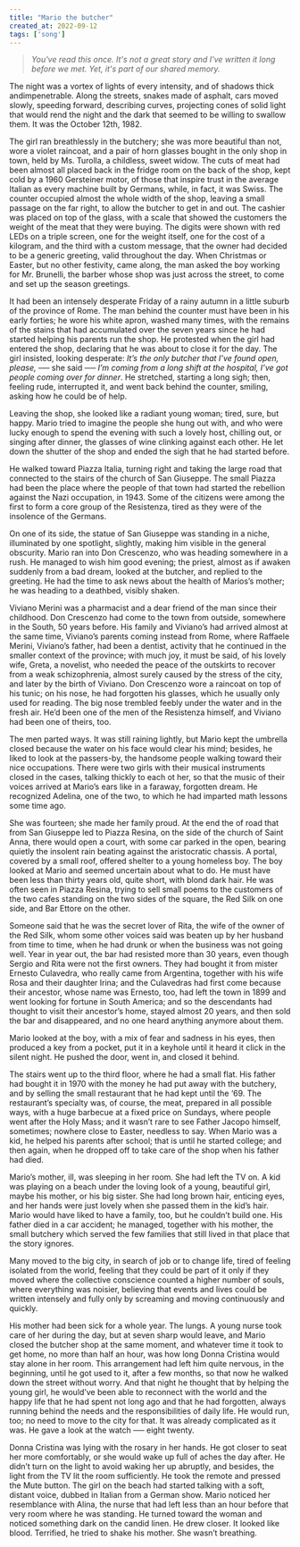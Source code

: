```yaml
---
title: "Mario the butcher"
created_at: 2022-09-12
tags: ['song']
---
```


> _You've read this once. It's not a great story and I've written it long before we met. Yet, it's part of our shared memory._

The night was a vortex of lights of every intensity, and of shadows thick andimpenetrable. Along the streets, snakes made of asphalt, cars moved slowly, speeding forward, describing curves, projecting cones of solid light that would rend the night and the dark that seemed to be willing to swallow them. It was the October 12th, 1982.

The girl ran breathlessly in the butchery; she was more beautiful than not, wore a violet raincoat, and a pair of horn glasses bought in the only shop in town, held by Ms. Turolla, a childless, sweet widow.  The cuts of meat had been almost all placed back in the fridge room on the back of the shop, kept cold by a 1960 Gersteiner motor, of those that inspire trust in the average Italian as every machine built by Germans, while, in fact, it was Swiss. The counter occupied almost the whole width of the shop, leaving a small passage on the far right, to allow the butcher to get in and out. The cashier was placed on top of the glass, with a scale that showed the customers the weight of the meat that they were buying. The digits were shown with red LEDs on a triple screen, one for the weight itself, one for the cost of a kilogram, and the third with a custom message, that the owner had decided to be a generic greeting, valid throughout the day. When Christmas or Easter, but no other festivity, came along, the man asked the boy working for Mr. Brunelli, the barber whose shop was just across the street, to come and set up the season greetings.

It had been an intensely desperate Friday of a rainy autumn in a little suburb of the province of Rome. The man behind the counter must have been in his early forties; he wore his white apron, washed many times, with the remains of the stains that had accumulated over the seven years since he had started helping his parents run the shop. He protested when the girl had entered the shop, declaring that he was about to close it for the day. The girl insisted, looking desperate: _It’s the only butcher that I’ve found open, please,_ ── she said ── _I’m coming from a long shift at the hospital, I’ve got people coming over for dinner_. He stretched, starting a long sigh; then, feeling rude, interrupted it, and went back behind the counter, smiling, asking how he could be of help.

Leaving the shop, she looked like a radiant young woman; tired, sure, but happy. Mario tried to imagine the people she hung out with, and who were lucky enough to spend the evening with such a lovely host, chilling out, or singing after dinner, the glasses of wine clinking against each other. He let down the shutter of the shop and ended the sigh that he had started before.

He walked toward Piazza Italia, turning right and taking the large road that connected to the stairs of the church of San Giuseppe. The small Piazza had been the place where the people of that town had started the rebellion against the Nazi occupation, in 1943. Some of the citizens were among the first to form a core group of the Resistenza, tired as they were of the insolence of the Germans.

On one of its side, the statue of San Giuseppe was standing in a niche, illuminated by one spotlight, slightly, making him visible in the general obscurity. Mario ran into Don Crescenzo, who was heading somewhere in a rush. He managed to wish him good evening; the priest, almost as if awaken suddenly from a bad dream, looked at the butcher, and replied to the greeting. He had the time to ask news about the health of Marios’s mother; he was heading to a deathbed, visibly shaken.

Viviano Merini was a pharmacist and a dear friend of the man since their childhood. Don Crescenzo had come to the town from outside, somewhere in the South, 50 years before. His family and Viviano’s had arrived almost at the same time, Viviano’s parents coming instead from Rome, where Raffaele Merini, Viviano’s father, had been a dentist, activity that he continued in the smaller context of the province; with much joy, it must be said, of his lovely wife, Greta, a novelist, who needed the peace of the outskirts to recover from a weak schizophrenia, almost surely caused by the stress of the city, and later by the birth of Viviano. Don Crescenzo wore a raincoat on top of his tunic; on his nose, he had forgotten his glasses, which he usually only used for reading. The big nose trembled feebly under the water and in the fresh air. He’d been one of the men of the Resistenza himself, and Viviano had been one of theirs, too.

The men parted ways. It was still raining lightly, but Mario kept the umbrella closed because the water on his face would clear his mind; besides, he liked to look at the passers-by, the handsome people walking toward their nice occupations. There were two girls with their musical instruments closed in the cases, talking thickly to each ot her, so that the music of their voices arrived at Mario’s ears like in a faraway, forgotten dream. He recognized Adelina, one of the two, to which he had imparted math lessons some time ago.

She was fourteen; she made her family proud. At the end the of road that from San Giuseppe led to Piazza Resina, on the side of the church of Saint Anna, there would open a court, with some car parked in the open, bearing quietly the insolent rain beating against the aristocratic chassis. A portal, covered by a small roof, offered shelter to a young homeless boy. The boy looked at Mario and seemed uncertain about what to do. He must have been less than thirty years old, quite short, with blond dark hair. He was often seen in Piazza Resina, trying to sell small poems to the customers of the two cafes standing on the two sides of the square, the Red Silk on one side, and Bar Ettore on the other.

Someone said that he was the secret lover of Rita, the wife of the owner of the Red Silk, whom some other voices said was beaten up by her husband from time to time, when he had drunk or when the business was not going well. Year in year out, the bar had resisted more than 30 years, even though Sergio and Rita were not the first owners. They had bought it from mister Ernesto Culavedra, who really came from Argentina, together with his wife Rosa and their daughter Irina; and the Culavedras had first come because their ancestor, whose name was Ernesto, too, had left the town in 1899 and went looking for fortune in South America; and so the descendants had thought to visit their ancestor’s home, stayed almost 20 years, and then sold the bar and disappeared, and no one heard anything anymore about them.

Mario looked at the boy, with a mix of fear and sadness in his eyes, then produced a key from a pocket, put it in a keyhole until it heard it click in the silent night. He pushed the door, went in, and closed it behind.

The stairs went up to the third floor, where he had a small flat. His father had bought it in 1970 with the money he had put away with the butchery, and by selling the small restaurant that he had kept until the ‘69. The restaurant’s specialty was, of course, the meat, prepared in all possible ways, with a huge barbecue at a fixed price on Sundays, where people went after the Holy Mass; and it wasn’t rare to see Father Jacopo himself, sometimes; nowhere close to Easter, needless to say. When Mario was a kid, he helped his parents after school; that is until he started college; and then again, when he dropped off to take care of the shop when his father had died.

Mario’s mother, ill, was sleeping in her room. She had left the TV on. A kid was playing on a beach under the loving look of a young, beautiful girl, maybe his mother, or his big sister. She had long brown hair, enticing eyes, and her hands were just lovely when she passed them in the kid’s hair. Mario would have liked to have a family, too, but he couldn’t build one. His father died in a car accident; he managed, together with his mother, the small butchery which served the few families that still lived in that place that the story ignores.

Many moved to the big city, in search of job or to change life, tired of feeling isolated from the world, feeling that they could be part of it only if they moved where the collective conscience counted a higher number of souls, where everything was noisier, believing that events and lives could be written intensely and fully only by screaming and moving continuously and quickly.

His mother had been sick for a whole year. The lungs. A young nurse took care of her during the day, but at seven sharp would leave, and Mario closed the butcher shop at the same moment, and whatever time it took to get home, no more than half an hour, was how long Donna Cristina would stay alone in her room. This arrangement had left him quite nervous, in the beginning, until he got used to it, after a few months, so that now he walked down the street without worry. And that night he thought that by helping the young girl, he would’ve been able to reconnect with the world and the happy life that he had spent not long ago and that he had forgotten, always running behind the needs and the responsibilities of daily life. He would run, too; no need to move to the city for that. It was already complicated as it was. He gave a look at the watch ── eight twenty.

Donna Cristina was lying with the rosary in her hands. He got closer to seat her more comfortably, or she would wake up full of aches the day after. He didn’t turn on the light to avoid waking her up abruptly, and besides, the light from the TV lit the room sufficiently.  He took the remote and pressed the Mute button. The girl on the beach had started talking with a soft, distant voice, dubbed in Italian from a German show. Mario noticed her resemblance with Alina, the nurse that had left less than an hour before that very room where he was standing. He turned toward the woman and noticed something dark on the candid linen. He drew closer. It looked like blood. Terrified, he tried to
shake his mother. She wasn’t breathing.
